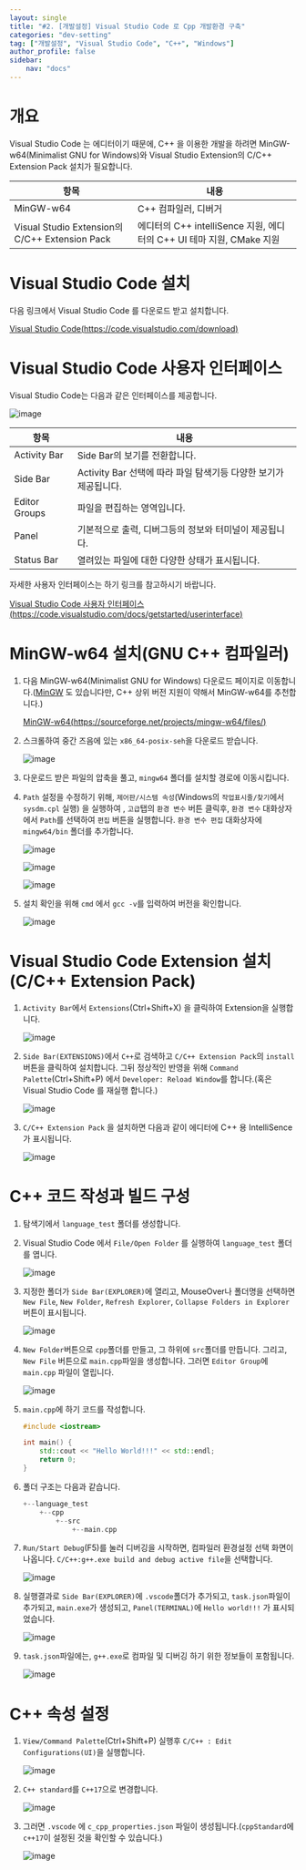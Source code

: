 ```yaml
---
layout: single
title: "#2. [개발설정] Visual Studio Code 로 Cpp 개발환경 구축"
categories: "dev-setting"
tag: ["개발설정", "Visual Studio Code", "C++", "Windows"]
author_profile: false
sidebar: 
    nav: "docs"
---
```


# 개요
Visual Studio Code 는 에디터이기 때문에, C++ 을 이용한 개발을 하려면 MinGW-w64(Minimalist GNU for Windows)와 Visual Studio Extension의 C/C++ Extension Pack 설치가 필요합니다.

|항목|내용|
|--|--|
|MinGW-w64|C++ 컴파일러, 디버거|
|Visual Studio Extension의 C/C++ Extension Pack|에디터의 C++ intelliSence 지원, 에디터의 C++ UI 테마 지원, CMake 지원|

# Visual Studio Code 설치

다음 링크에서 Visual Studio Code 를 다운로드 받고 설치합니다.

[Visual Studio Code(https://code.visualstudio.com/download)](https://code.visualstudio.com/download)

# Visual Studio Code 사용자 인터페이스

Visual Studio Code는 다음과 같은 인터페이스를 제공합니다.

![image](https://github.com/tango1202/tango1202.github.io/assets/133472501/73f52133-ffa0-46cf-b4c7-072ae90c0533)

|항목|내용|
|--|--|
|Activity Bar|Side Bar의 보기를 전환합니다.|
|Side Bar|Activity Bar 선택에 따라 파일 탐색기등 다양한 보기가 제공됩니다.|
|Editor Groups|파일을 편집하는 영역입니다.|
|Panel|기본적으로 출력, 디버그등의 정보와 터미널이 제공됩니다.|
|Status Bar|열려있는 파일에 대한 다양한 상태가 표시됩니다.|


자세한 사용자 인터페이스는 하기 링크를 참고하시기 바랍니다.

[Visual Studio Code 사용자 인터페이스(https://code.visualstudio.com/docs/getstarted/userinterface)](https://code.visualstudio.com/docs/getstarted/userinterface)

# MinGW-w64 설치(GNU C++ 컴파일러)

1. 다음 MinGW-w64(Minimalist GNU for Windows) 다운로드 페이지로 이동합니다.([MinGW](https://sourceforge.net/projects/mingw/files/latest/download) 도 있습니다만, C++ 상위 버전 지원이 약해서 MinGW-w64를 추천합니다.)

    [MinGW-w64(https://sourceforge.net/projects/mingw-w64/files/)](https://sourceforge.net/projects/mingw-w64/files/)

2. 스크롤하여 중간 즈음에 있는 `x86_64-posix-seh`을 다운로드 받습니다.

    ![image](https://github.com/tango1202/tango1202.github.io/assets/133472501/63fa79fc-b4b9-4730-942a-911296afdabf)

3. 다운로드 받은 파일의 압축을 풀고, `mingw64` 폴더를 설치할 경로에 이동시킵니다.

4. `Path` 설정을 수정하기 위해, `제어판/시스템 속성`(Windows의 `작업표시줄/찾기`에서 `sysdm.cpl` 실행) 을 실행하여 , `고급`탭의 `환경 변수` 버튼 클릭후, `환경 변수` 대화상자에서 `Path`를 선택하여 `편집` 버튼을 실행합니다. `환경 변수 편집` 대화상자에 `mingw64/bin` 폴더를 추가합니다.

    ![image](https://github.com/tango1202/tango1202.github.io/assets/133472501/8f9c464d-1aec-479c-b58c-81b298764fe0)

    ![image](https://github.com/tango1202/tango1202.github.io/assets/133472501/89385f08-04f2-4a21-9086-08a52d3cd5ad)
    
    ![image](https://github.com/tango1202/tango1202.github.io/assets/133472501/d7bae65a-8cc0-4315-8e45-4c8a7bcf319c)

6. 설치 확인을 위해 `cmd` 에서 `gcc -v`를 입력하여 버전을 확인합니다.

    ![image](https://github.com/tango1202/tango1202.github.io/assets/133472501/1893d24b-2cc0-40e9-8213-5fb095543b49)

# Visual Studio Code Extension 설치(C/C++ Extension Pack)

1. `Activity Bar`에서 `Extensions`(Ctrl+Shift+X) 을 클릭하여 Extension을 실행합니다.

    ![image](https://github.com/tango1202/tango1202.github.io/assets/133472501/b8516461-6468-401d-95eb-b70d5c251c80)

2. `Side Bar(EXTENSIONS)`에서 `C++`로 검색하고 `C/C++ Extension Pack`의 `install` 버튼을 클릭하여 설치합니다. 그뒤 정상적인 반영을 위해 
`Command Palette`(Ctrl+Shift+P) 에서 `Developer: Reload Window`를 합니다.(혹은 Visual Studio Code 를 재실행 합니다.)

    ![image](https://github.com/tango1202/tango1202.github.io/assets/133472501/19a9a392-405e-4d93-b305-831f9d3269fc)

3. `C/C++ Extension Pack` 을 설치하면 다음과 같이 에디터에 C++ 용 IntelliSence 가 표시됩니다.

    ![image](https://github.com/tango1202/tango1202.github.io/assets/133472501/3e55881f-69c0-4ed3-9fd6-0e699d6fbd56)

# C++ 코드 작성과 빌드 구성

1. 탐색기에서 `language_test` 폴더를 생성합니다.

2. Visual Studio Code 에서 `File/Open Folder` 를 실행하여 `language_test` 폴더를 엽니다.

    ![image](https://github.com/tango1202/tango1202.github.io/assets/133472501/c86250d0-95ec-436f-90f6-bf0a620b711c)

3. 지정한 폴더가 `Side Bar(EXPLORER)`에 열리고, MouseOver나 폴더명을 선택하면 `New File`, `New Folder`, `Refresh Explorer`,  `Collapse Folders in Explorer` 버튼이 표시됩니다.

    ![image](https://github.com/tango1202/tango1202.github.io/assets/133472501/fc48b1a3-b3a8-431b-b7c0-f198af367c36)

4. `New Folder`버튼으로 `cpp`폴더를 만들고, 그 하위에 `src`폴더를 만듭니다. 그리고, `New File` 버튼으로 `main.cpp`파일을 생성합니다. 그러면 `Editor Group`에 `main.cpp` 파일이 열립니다.

    ![image](https://github.com/tango1202/tango1202.github.io/assets/133472501/a06cbe3f-9635-4465-ad84-f6245984957a)

5. `main.cpp`에 하기 코드를 작성합니다.

    ```cpp  
    #include <iostream>

    int main() {
        std::cout << "Hello World!!!" << std::endl;
        return 0;
    }
    ```
6. 폴더 구조는 다음과 같습니다. 

    ```cpp
    +--language_test
        +--cpp
            +--src
                +--main.cpp
    ```

7. `Run/Start Debug`(F5)를 눌러 디버깅을 시작하면, 컴파일러 환경설정 선택 화면이 나옵니다. `C/C++:g++.exe build and debug active file`을 선택합니다.

    ![image](https://github.com/tango1202/tango1202.github.io/assets/133472501/a5ecc208-5f0f-4ac1-aaed-c60ad2cf654a)

8. 실행결과로 `Side Bar(EXPLORER)`에 `.vscode`폴더가 추가되고, `task.json`파일이 추가되고, `main.exe`가 생성되고, `Panel(TERMINAL)`에 `Hello world!!!` 가 표시되었습니다.

    ![image](https://github.com/tango1202/tango1202.github.io/assets/133472501/24ecac76-958a-4c02-afef-fe6c5290e149)

9. `task.json`파일에는, `g++.exe`로 컴파일 및 디버깅 하기 위한 정보들이 포함됩니다.

    ![image](https://github.com/tango1202/tango1202.github.io/assets/133472501/5817ffa3-bb2d-46a9-b6cd-5952173f5a7e)

# C++ 속성 설정

1. `View/Command Palette`(Ctrl+Shift+P) 실행후  `C/C++ : Edit Configurations(UI)`을 실행합니다. 

    ![image](https://github.com/tango1202/tango1202.github.io/assets/133472501/6a371f72-d098-4bc3-9eec-dc256fae803a)

2. `C++ standard`를 `C++17`으로 변경합니다.

    ![image](https://github.com/tango1202/tango1202.github.io/assets/133472501/8c524277-bbd3-467b-b4d9-da4c7bdd280e)

3. 그러면 `.vscode` 에 `c_cpp_properties.json` 파일이 생성됩니다.(`cppStandard`에 `c++17`이 설정된 것을 확인할 수 있습니다.)

    ![image](https://github.com/tango1202/tango1202.github.io/assets/133472501/09d051e4-b3f8-4627-b027-b4e0471d5b04)








